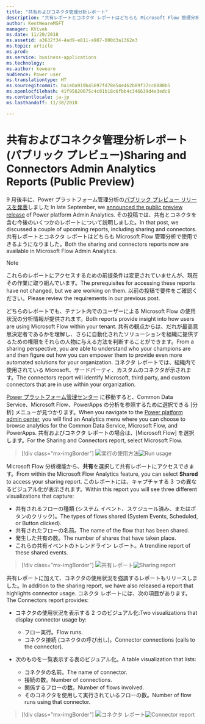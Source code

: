```yaml
---
title: "共有およびコネクタ管理分析レポート"
description: "共有レポートとコネクタ レポートはどちらも Microsoft Flow 管理分析で使用できます。"
author: KentWeareMSFT
manager: KVivek
ms.date: 11/20/2018
ms.assetid: a3632f34-4ad9-e811-a987-000d3a1362e3
ms.topic: article
ms.prod: 
ms.service: business-applications
ms.technology: 
ms.author: keweare
audience: Power user
ms.translationtype: HT
ms.sourcegitcommit: ba1e0a919b45697fd78e54e462b89f37cc8880b5
ms.openlocfilehash: 41f95820675c4c01b18c6fbb4c346639d4e3edc8
ms.contentlocale: ja-jp
ms.lasthandoff: 11/30/2018

---
```

# <a name="sharing-and-connectors-admin-analytics-reports-public-preview"></a><span data-ttu-id="1cfc7-103">共有およびコネクタ管理分析レポート (パブリック プレビュー)</span><span class="sxs-lookup"><span data-stu-id="1cfc7-103">Sharing and Connectors Admin Analytics Reports (Public Preview)</span></span>




<span data-ttu-id="1cfc7-104">9 月後半に、Power プラットフォーム管理分析の[パブリック プレビュー リリースを発表](https://flow.microsoft.com/blog/admin-analytics/)しました </span><span class="sxs-lookup"><span data-stu-id="1cfc7-104">In late September, we [announced the public preview release](https://flow.microsoft.com/blog/admin-analytics/) of Power platform Admin Analytics.</span></span> <span data-ttu-id="1cfc7-105">その投稿では、共有とコネクタを含む今後のいくつかのレポートについて説明しました。</span><span class="sxs-lookup"><span data-stu-id="1cfc7-105">In that post, we discussed a couple of upcoming reports, including sharing and connectors.</span></span> <span data-ttu-id="1cfc7-106">共有レポートとコネクタ レポートはどちらも Microsoft Flow 管理分析で使用できるようになりました。</span><span class="sxs-lookup"><span data-stu-id="1cfc7-106">Both the sharing and connectors reports now are available in Microsoft Flow Admin Analytics.</span></span> 

> [!NOTE]
> <span data-ttu-id="1cfc7-107">これらのレポートにアクセスするための前提条件は変更されていませんが、現在その作業に取り組んでいます。</span><span class="sxs-lookup"><span data-stu-id="1cfc7-107">The prerequisites for accessing these reports have not changed, but we are working on them.</span></span> <span data-ttu-id="1cfc7-108">以前の投稿で要件をご確認ください。</span><span class="sxs-lookup"><span data-stu-id="1cfc7-108">Please review the requirements in our previous post.</span></span>

<span data-ttu-id="1cfc7-109">どちらのレポートでも、テナント内でのユーザーによる Microsoft Flow の使用状況の分析情報が提供されます。</span><span class="sxs-lookup"><span data-stu-id="1cfc7-109">Both reports provide insight into how users are using Microsoft Flow within your tenant.</span></span> <span data-ttu-id="1cfc7-110">共有の観点からは、だれが最高意思決定者であるかを理解し、さらに自動化されたソリューションを組織に提供するための権限をそれらの人物に与える方法を判断することができます。</span><span class="sxs-lookup"><span data-stu-id="1cfc7-110">From a sharing perspective, you are able to understand who your champions are and then figure out how you can empower them to provide even more automated solutions for your organization.</span></span> <span data-ttu-id="1cfc7-111">コネクタ レポートでは、組織内で使用されている Microsoft、サードパーティ、カスタムのコネクタが示されます。</span><span class="sxs-lookup"><span data-stu-id="1cfc7-111">The connectors report will identify Microsoft, third party, and custom connectors that are in use within your organization.</span></span> 

<span data-ttu-id="1cfc7-112">[Power プラットフォーム管理センター](https://admin.powerplatform.microsoft.com/) に移動すると、Common Data Service、Microsoft Flow、PowerApps の分析を参照するために選択できる [分析] メニューが見つかります。</span><span class="sxs-lookup"><span data-stu-id="1cfc7-112">When you navigate to the [Power platform admin center](https://admin.powerplatform.microsoft.com/), you will find an Analytics menu where you can choose to browse analytics for the Common Data Service, Microsoft Flow, and PowerApps.</span></span> <span data-ttu-id="1cfc7-113">共有およびコネクタ レポートの場合は、[Microsoft Flow] を選択します。</span><span class="sxs-lookup"><span data-stu-id="1cfc7-113">For the Sharing and Connectors report, select Microsoft Flow.</span></span> 

> [!div class="mx-imgBorder"]
> <span data-ttu-id="1cfc7-114">![実行の使用方法](media/sharing-connectors-analytics-1.png "実行の使用方法")</span><span class="sxs-lookup"><span data-stu-id="1cfc7-114">![Run usage](media/sharing-connectors-analytics-1.png "Run usage")</span></span>

<span data-ttu-id="1cfc7-115">Microsoft Flow 分析機能から、**共有**を選択して共有レポートにアクセスできます。</span><span class="sxs-lookup"><span data-stu-id="1cfc7-115">From within the Microsoft Flow Analytics feature, you can select **Shared** to access your sharing report.</span></span> <span data-ttu-id="1cfc7-116">このレポートには、キャプチャする 3 つの異なるビジュアル化が表示されます。</span><span class="sxs-lookup"><span data-stu-id="1cfc7-116">Within this report you will see three different visualizations that capture:</span></span>

- <span data-ttu-id="1cfc7-117">共有されるフローの種類 (システム イベント、スケジュール済み、またはボタンのクリック)。</span><span class="sxs-lookup"><span data-stu-id="1cfc7-117">The types of flows shared (System Events, Scheduled, or Button clicked).</span></span>
- <span data-ttu-id="1cfc7-118">共有されたフローの名前。</span><span class="sxs-lookup"><span data-stu-id="1cfc7-118">The name of the flow that has been shared.</span></span>
- <span data-ttu-id="1cfc7-119">発生した共有の数。</span><span class="sxs-lookup"><span data-stu-id="1cfc7-119">The number of shares that have taken place.</span></span>
- <span data-ttu-id="1cfc7-120">これらの共有イベントのトレンドライン レポート。</span><span class="sxs-lookup"><span data-stu-id="1cfc7-120">A trendline report of these shared events.</span></span>

> [!div class="mx-imgBorder"]
> <span data-ttu-id="1cfc7-121">![共有レポート](media/sharing-connectors-analytics-2.png "共有レポート")</span><span class="sxs-lookup"><span data-stu-id="1cfc7-121">![Sharing report](media/sharing-connectors-analytics-2.png "Sharing report")</span></span>

<span data-ttu-id="1cfc7-122">共有レポートに加えて、コネクタの使用状況を強調するレポートもリリースしました。</span><span class="sxs-lookup"><span data-stu-id="1cfc7-122">In addition to the sharing report, we have also released a report that highlights connector usage.</span></span> <span data-ttu-id="1cfc7-123">コネクタ レポートには、次の項目があります。</span><span class="sxs-lookup"><span data-stu-id="1cfc7-123">The Connectors report provides:</span></span>

- <span data-ttu-id="1cfc7-124">コネクタの使用状況を表示する 2 つのビジュアル化:</span><span class="sxs-lookup"><span data-stu-id="1cfc7-124">Two visualizations that display connector usage by:</span></span>
  - <span data-ttu-id="1cfc7-125">フロー実行。</span><span class="sxs-lookup"><span data-stu-id="1cfc7-125">Flow runs.</span></span>
  - <span data-ttu-id="1cfc7-126">コネクタ接続 (コネクタの呼び出し)。</span><span class="sxs-lookup"><span data-stu-id="1cfc7-126">Connector connections (calls to the connector).</span></span>

- <span data-ttu-id="1cfc7-127">次のものを一覧表示する表のビジュアル化。</span><span class="sxs-lookup"><span data-stu-id="1cfc7-127">A table visualization that lists:</span></span>
  - <span data-ttu-id="1cfc7-128">コネクタの名前。</span><span class="sxs-lookup"><span data-stu-id="1cfc7-128">The name of connector.</span></span>
  - <span data-ttu-id="1cfc7-129">接続の数。</span><span class="sxs-lookup"><span data-stu-id="1cfc7-129">Number of connections.</span></span> 
  - <span data-ttu-id="1cfc7-130">関係するフローの数。</span><span class="sxs-lookup"><span data-stu-id="1cfc7-130">Number of flows involved.</span></span>
  - <span data-ttu-id="1cfc7-131">そのコネクタを使用して実行されているフローの数。</span><span class="sxs-lookup"><span data-stu-id="1cfc7-131">Number of flow runs using that connector.</span></span>

> [!div class="mx-imgBorder"]
> <span data-ttu-id="1cfc7-132">![コネクタ レポート](media/sharing-connectors-analytics-3.png "コネクタ レポート")</span><span class="sxs-lookup"><span data-stu-id="1cfc7-132">![Connector report](media/sharing-connectors-analytics-3.png "Connector report")</span></span>

